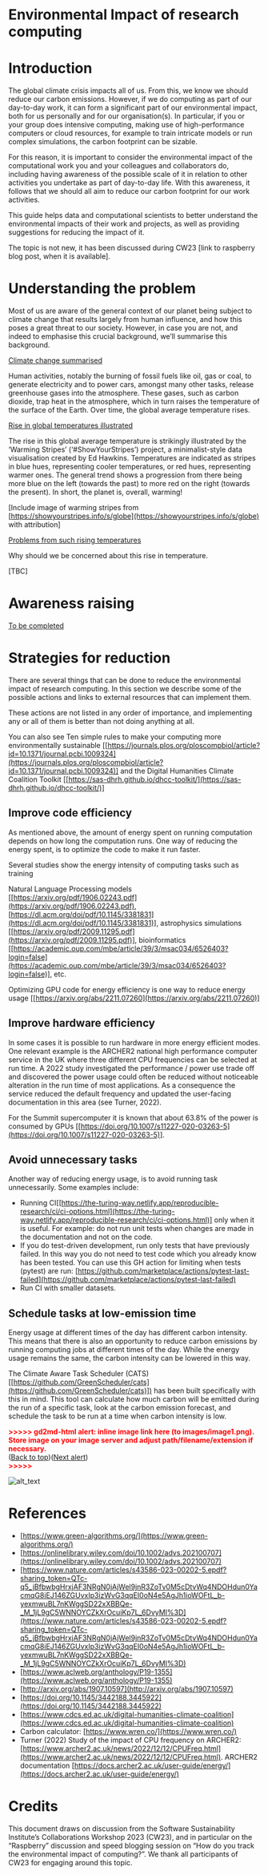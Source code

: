 
# Environmental Impact of research computing

# Introduction

The global climate crisis impacts all of us. From this, we know we should reduce our carbon emissions. However, if we do computing as part of our day-to-day work, it can form a significant part of our environmental impact, both for us personally and for our organisation(s). In particular, if you or your group does intensive computing, making use of high-performance computers or cloud resources, for example to train intricate models or run complex simulations, the carbon footprint can be sizable.

For this reason, it is important to consider the environmental impact of the computational work you and your colleagues and collaborators do, including having awareness of the possible scale of it in relation to other activities you undertake as part of day-to-day life. With this awareness, it follows that we should all aim to reduce our carbon footprint for our work activities.

This guide helps data and computational scientists to better understand the environmental impacts of their work and projects, as well as providing suggestions for reducing the impact of it.

The topic is not new, it has been discussed during CW23 [link to raspberry blog post, when it is available].


# Understanding the problem

Most of us are aware of the general context of our planet being subject to climate change that results largely from human influence, and how this poses a great threat to our society. However, in case you are not, and indeed to emphasise this crucial background, we’ll summarise this background.

<span style="text-decoration:underline;">Climate change summarised</span>

Human activities, notably the burning of fossil fuels like oil, gas or coal, to generate electricity and to power cars, amongst many other tasks, release greenhouse gases into the atmosphere. These gases, such as carbon dioxide, trap heat in the atmosphere, which in turn raises the temperature of the surface of the Earth. Over time, the global average temperature rises.

<span style="text-decoration:underline;">Rise in global temperatures illustrated</span>

The rise in this global average temperature is strikingly illustrated by the ‘Warming Stripes’ (‘#ShowYourStripes’) project, a minimalist-style data visualisation created by Ed Hawkins. Temperatures are indicated as stripes in blue hues, representing cooler temperatures, or red hues, representing warmer ones. The general trend shows a progression from there being more blue on the left (towards the past) to more red on the right (towards the present). In short, the planet is, overall, warming!

[Include image of warming stripes from [https://showyourstripes.info/s/globe](https://showyourstripes.info/s/globe) with attribution]

<span style="text-decoration:underline;">Problems from such rising temperatures</span>

Why should we be concerned about this rise in temperature.

[TBC]


# Awareness raising

<span style="text-decoration:underline;">To be completed</span>


# Strategies for reduction

There are several things that can be done to reduce the environmental impact of research computing. In this section we describe some of the possible actions and links to external resources that can implement them.

These actions are not listed in any order of importance, and implementing any or all of them is better than not doing anything at all.

You can also see Ten simple rules to make your computing more environmentally sustainable [[https://journals.plos.org/ploscompbiol/article?id=10.1371/journal.pcbi.1009324](https://journals.plos.org/ploscompbiol/article?id=10.1371/journal.pcbi.1009324)] and the Digital Humanities Climate Coalition Toolkit [[https://sas-dhrh.github.io/dhcc-toolkit/](https://sas-dhrh.github.io/dhcc-toolkit/)]


## Improve code efficiency

As mentioned above, the amount of energy spent on running computation depends on how long the computation runs. One way of reducing the energy spent, is to optimize the code to make it run faster. 

Several studies show the energy intensity of computing tasks such as training 

Natural Language Processing models [[https://arxiv.org/pdf/1906.02243.pdf](https://arxiv.org/pdf/1906.02243.pdf), [https://dl.acm.org/doi/pdf/10.1145/3381831](https://dl.acm.org/doi/pdf/10.1145/3381831)], astrophysics simulations [[https://arxiv.org/pdf/2009.11295.pdf](https://arxiv.org/pdf/2009.11295.pdf)], bioinformatics [[https://academic.oup.com/mbe/article/39/3/msac034/6526403?login=false](https://academic.oup.com/mbe/article/39/3/msac034/6526403?login=false)], etc. 

Optimizing GPU code for energy efficiency is one way to reduce energy usage [[https://arxiv.org/abs/2211.07260](https://arxiv.org/abs/2211.07260)]


## Improve hardware efficiency

In some cases it is possible to run hardware in more energy efficient modes. One relevant example is the ARCHER2 national high performance computer service in the UK where three different CPU frequencies can be selected at run time. A 2022 study investigated the performance / power use trade off and discovered the power usage could often be reduced without noticeable alteration in the run time of most applications. As a consequence the service reduced the default frequency and updated the user-facing documentation in this area (see Turner, 2022).

For the Summit supercomputer it is known that about 63.8% of the power is consumed by GPUs [[https://doi.org/10.1007/s11227-020-03263-5](https://doi.org/10.1007/s11227-020-03263-5)].


## Avoid unnecessary tasks

Another way of reducing energy usage, is to avoid running task unnecessarily. Some examples include:



* Running CI[[https://the-turing-way.netlify.app/reproducible-research/ci/ci-options.html](https://the-turing-way.netlify.app/reproducible-research/ci/ci-options.html)] only when it is useful. For example: do not run unit tests when changes are made in the documentation and not on the code. 
* If you do test-driven development, run only tests that have previously failed. In this way you do not need to test code which you already know has been tested. You can use this GH action for limiting when tests (pytest) are run: [https://github.com/marketplace/actions/pytest-last-failed](https://github.com/marketplace/actions/pytest-last-failed) 
* Run CI with smaller datasets.


## Schedule tasks at low-emission time

Energy usage at different times of the day has different carbon intensity. This means that there is also an opportunity to reduce carbon emissions by running computing jobs at different times of the day. While the energy usage remains the same, the carbon intensity can be lowered in this way.

The Climate Aware Task Scheduler (CATS)[[https://github.com/GreenScheduler/cats](https://github.com/GreenScheduler/cats)]) has been built specifically with this in mind. This tool can calculate how much carbon will be emitted during the run of a specific task, look at the carbon emission forecast, and schedule the task to be run at a time when carbon intensity is low.



<p id="gdcalert1" ><span style="color: red; font-weight: bold">>>>>>  gd2md-html alert: inline image link here (to images/image1.png). Store image on your image server and adjust path/filename/extension if necessary. </span><br>(<a href="#">Back to top</a>)(<a href="#gdcalert2">Next alert</a>)<br><span style="color: red; font-weight: bold">>>>>> </span></p>


![alt_text](images/image1.png "image_tooltip")



# References



* [https://www.green-algorithms.org/](https://www.green-algorithms.org/) 
* [https://onlinelibrary.wiley.com/doi/10.1002/advs.202100707](https://onlinelibrary.wiley.com/doi/10.1002/advs.202100707) 
* [https://www.nature.com/articles/s43586-023-00202-5.epdf?sharing_token=QTc-q5_jBfbwbgHrxjAF3NRgN0jAjWel9jnR3ZoTv0M5cDtvWq4NDOHdun0YacmqG8iEJ146ZGUvxIp3izWvG3qqEI0oN4e5AgJh1ioWOFtL_b-yexmwuBL7nKWggSD22xXBBQe-_M_1jL9gC5WNNOYCZkXrOcuiKp7L_6DvyMI%3D](https://www.nature.com/articles/s43586-023-00202-5.epdf?sharing_token=QTc-q5_jBfbwbgHrxjAF3NRgN0jAjWel9jnR3ZoTv0M5cDtvWq4NDOHdun0YacmqG8iEJ146ZGUvxIp3izWvG3qqEI0oN4e5AgJh1ioWOFtL_b-yexmwuBL7nKWggSD22xXBBQe-_M_1jL9gC5WNNOYCZkXrOcuiKp7L_6DvyMI%3D)
* [https://www.aclweb.org/anthology/P19-1355](https://www.aclweb.org/anthology/P19-1355) 
* [http://arxiv.org/abs/1907.10597](http://arxiv.org/abs/1907.10597) 
* [https://doi.org/10.1145/3442188.3445922](https://doi.org/10.1145/3442188.3445922) 
* [https://www.cdcs.ed.ac.uk/digital-humanities-climate-coalition](https://www.cdcs.ed.ac.uk/digital-humanities-climate-coalition)
* Carbon calculator: [https://www.wren.co/](https://www.wren.co/) 
* Turner (2022) Study of the impact of CPU frequency on ARCHER2: [https://www.archer2.ac.uk/news/2022/12/12/CPUFreq.html](https://www.archer2.ac.uk/news/2022/12/12/CPUFreq.html). ARCHER2 documentation [https://docs.archer2.ac.uk/user-guide/energy/](https://docs.archer2.ac.uk/user-guide/energy/) 


# Credits

This document draws on discussion from the Software Sustainability Institute’s Collaborations Workshop 2023 (CW23), and in particular on the “Raspberry” discussion and speed blogging session on “How do you track the environmental impact of computing?”. We thank all participants of CW23 for engaging around this topic.  

